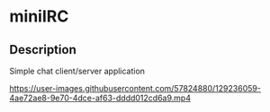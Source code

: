 # miniIRC

## Description
Simple chat client/server application

https://user-images.githubusercontent.com/57824880/129236059-4ae72ae8-9e70-4dce-af63-dddd012cd6a9.mp4


